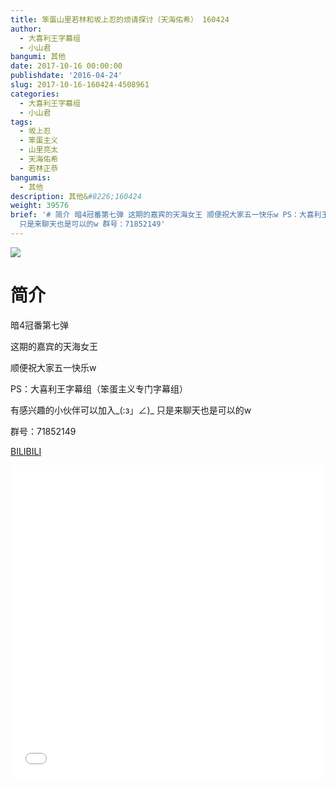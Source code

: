 ```yaml
---
title: 笨蛋山里若林和坂上忍的烦请探讨（天海佑希） 160424
author:
  - 大喜利王字幕组
  - 小山君
bangumi: 其他
date: 2017-10-16 00:00:00
publishdate: '2016-04-24'
slug: 2017-10-16-160424-4508961
categories:
  - 大喜利王字幕组
  - 小山君
tags:
  - 坂上忍
  - 笨蛋主义
  - 山里亮太
  - 天海佑希
  - 若林正恭
bangumis:
  - 其他
description: 其他&#8226;160424
weight: 39576
brief: '# 简介 暗4冠番第七弹 这期的嘉宾的天海女王 顺便祝大家五一快乐w PS：大喜利王字幕组（笨蛋主义专门字幕组） 有感兴趣的小伙伴可以加入_(:з」∠)_
  只是来聊天也是可以的w 群号：71852149'
---
```


![](https://i.imgur.com/5tSk6Cj.jpg)

# 简介  
暗4冠番第七弹


这期的嘉宾的天海女王


顺便祝大家五一快乐w


PS：大喜利王字幕组（笨蛋主义专门字幕组） 


有感兴趣的小伙伴可以加入_(:з」∠)_  只是来聊天也是可以的w


群号：71852149

  [BILIBILI](https://www.bilibili.com/video/av4508961/)


<div class="vcontainer">  <iframe class='video' src="//www.bilibili.com/blackboard/player.html?aid=4508961" width="100%" height="500" frameborder="0" allowfullscreen="allowfullscreen"></iframe></div>
